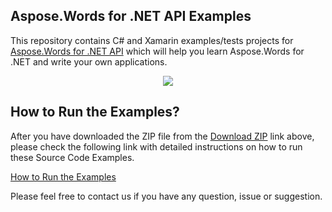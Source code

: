 ## Aspose.Words for .NET API Examples

This repository contains C# and Xamarin examples/tests projects for [Aspose.Words for .NET API](https://apireference.aspose.com/words/net) which will help you learn Aspose.Words for .NET and write your own applications.


<p align="center">
  <a title="Download Examples ZIP" href="https://github.com/aspose-words/Aspose.Words-for-.NET/archive/master.zip">
	<img src="https://raw.github.com/AsposeExamples/java-examples-dashboard/master/images/downloadZip-Button-Large.png" />
  </a>
</p>

## How to Run the Examples?

After you have downloaded the ZIP file from the [Download ZIP](https://github.com/aspose-words/Aspose.Words-for-.NET/archive/master.zip) link above, please check the following link with detailed instructions on how to run these Source Code Examples.

[How to Run the Examples](https://docs.aspose.com/words/net/how-to-run-the-examples)

Please feel free to contact us if you have any question, issue or suggestion.


